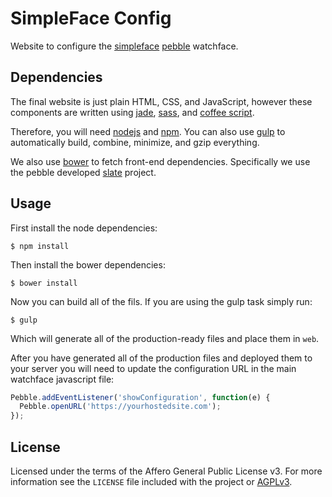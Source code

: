 # SimpleFace Config

Website to configure the [simpleface](https://github.com/mfinelli/simpleface)
[pebble](https://www.pebble.com) watchface.

## Dependencies

The final website is just plain HTML, CSS, and JavaScript, however these
components are written using [jade](http://jade-lang.com),
[sass](http://sass-lang.com), and [coffee script](http://coffeescript.org/).

Therefore, you will need [nodejs](https://nodejs.org) and
[npm](https://www.npmjs.com). You can also use [gulp](http://gulpjs.com) to
automatically build, combine, minimize, and gzip everything.

We also use [bower](http://bower.io) to fetch front-end dependencies.
Specifically we use the pebble developed
[slate](https://github.com/pebble/slate) project.

## Usage

First install the node dependencies:

```shell
$ npm install
```

Then install the bower dependencies:

```shell
$ bower install
```

Now you can build all of the fils. If you are using the gulp task simply run:

```shell
$ gulp
```

Which will generate all of the production-ready files and place them in `web`.

After you have generated all of the production files and deployed them to
your server you will need to update the configuration URL in the main
watchface javascript file:

```javascript
Pebble.addEventListener('showConfiguration', function(e) {
  Pebble.openURL('https://yourhostedsite.com');
});
```

## License

Licensed under the terms of the Affero General Public License v3. For more
information see the `LICENSE` file included with the project or
[AGPLv3](https://www.gnu.org/licenses/agpl-3.0.html).

